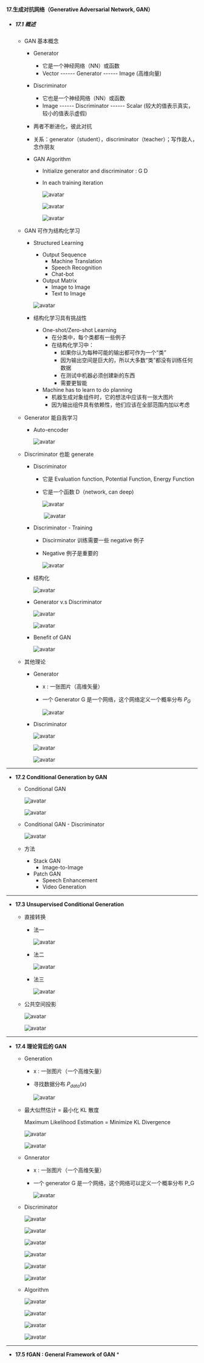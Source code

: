 #### 17.生成对抗网络（Generative Adversarial Network, GAN）

* ##### 17.1 概述

  * GAN 基本概念

    * Generator 

      * 它是一个神经网络（NN）或函数
      * Vector  ------  Generator  ------ Image (高维向量)

    * Discriminator

      * 它也是一个神经网络（NN）或函数
      * Image  ------  Discriminator  ------ Scalar (较大的值表示真实，较小的值表示虚假)

    * 两者不断进化，彼此对抗

    * 关系：generator（student），discriminator（teacher）；写作敌人，念作朋友

    * GAN Algorithm

      * Initialize generator and discriminator : G D

      * In each training iteration

        ![avatar](./images/u171_GAN_Algorithm_1.png)

        ![avatar](./images/u171_GAN_Algorithm_2.png)

        ![avatar](./images/u171_GAN_Algorithm_3.png)

  * GAN 可作为结构化学习

    * Structured Learning

      * Output Sequence
        * Machine Translation
        * Speech Recognition
        * Chat-bot
      * Output Matrix
        * Image to Image
        * Text to Image

      ![avatar](./images/u171_Structured_Learning.png)

    * 结构化学习具有挑战性
      * One-shot/Zero-shot Learning
        * 在分类中，每个类都有一些例子
        * 在结构化学习中：
          * 如果你认为每种可能的输出都可作为一个“类”
          * 因为输出空间是巨大的，所以大多数“类”都没有训练任何数据
          * 在测试中机器必须创建新的东西
          * 需要更智能
      * Machine has to learn to do planning
        * 机器生成对象组件时，它的想法中应该有一张大图片
        * 因为输出组件具有依赖性，他们应该在全部范围内加以考虑

  * Generator 能自我学习

    * Auto-encoder

      ![avatar](./images/u171_Auto_encoder.png)

  * Discriminator 也能 generate

    * Discriminator

      * 它是 Evaluation function, Potential Function, Energy Function

      * 它是一个函数 D（network, can deep)

        ![avatar](./images/u171_Discriminator_1.png)

        ​			![avatar](./images/u171_Discriminator_2.png)

    * Discriminator - Training

      * Discirminator 训练需要一些 negative 例子

      * Negative 例子是重要的

        ![avatar](./images/u171_Discriminator_Training.png)

    * 结构化

      ![avatar](./images/u171_Structured.png)

    * Generator v.s Discriminator

      ![avatar](./images/u171_Generator_vs_Discriminator_1.png)

      ![avatar](./images/u171_Generator_vs_Discriminator_2.png)

    * Benefit of GAN

      ![avatar](./images/u171_Benefit_of_GAN.png)

  * 其他理论

    * Generator

      * x : 一张图片（高维矢量）

      * 一个 Generator G 是一个网络，这个网络定义一个概率分布 $P_G$

        ![avatar](./images/u171_Generator.png)

    * Discriminator

      ![avatar](./images/u171_Discriminator_3.png)

      ![avatar](./images/u171_Discriminator_4.png)

      ![avatar](./images/u171_Discriminator_5.png)

---

* **17.2 Conditional Generation by GAN**

  * Conditional GAN

    ![avatar](./images/u172_Conditional_GAN_1.png)

    ![avatar](./images/u172_Conditional_GAN_2.png)

  * Conditional GAN - Discriminator

    ![avatar](./images/u172_Conditional_GAN_Discriminator.png)

  * 方法
    * Stack GAN
      * Image-to-Image
    * Patch GAN
      * Speech Enhancement
      * Video Generation

---

* **17.3 Unsupervised Conditional Generation**

  * 直接转换

    * 法一

      ![avatar](./images/u173_Direct_Transformation_1.png)

    * 法二

      ![avatar](./images/u173_Direct_Transformation_2.png)

    * 法三

      ![avatar](./images/u173_Direct_Transformation_3.png)

  * 公共空间投影

    ![avatar](./images/u173_Projection_Common_Space_1.png)

    ![avatar](./images/u173_Projection_Common_Space_2.png)

---

* **17.4 理论背后的 GAN**

  * Generation

    * x : 一张图片（一个高维矢量）

    * 寻找数据分布 $P_{data}(x)$

      ![avatar](./images/u174_Generation.png)

  * 最大似然估计 = 最小化 KL 散度

    Maximum Likelihood Estimation = Minimize KL Divergence

    ![avatar](./images/u174_Maximum_Likelihood_Estimation_1.png)

    ![avatar](./images/u174_Maximum_Likelihood_Estimation_2.png)

  * Gnnerator

    * x : 一张图片（一个高维矢量）

    * 一个 generator G 是一个网络，这个网络可以定义一个概率分布 P_G

      ![avatar](./images/u174_Gnnerator_1.png)

  * Discriminator

    ![avatar](./images/u174_Discriminator_1.png)

    ![avatar](./images/u174_Discriminator_2.png)

    ![avatar](./images/u174_Discriminator_3.png)

    ![avatar](./images/u174_Discriminator_4.png)

    ![avatar](./images/u174_Discriminator_5.png)

    ![avatar](./images/u174_Discriminator_6.png)

  * Algorithm

    ![avatar](./images/u174_Algorithm_1.png)

    ![avatar](./images/u174_Algorithm_2.png)

    ![avatar](./images/u174_Algorithm_3.png)

    ![avatar](./images/u174_Algorithm_4.png)

---

* **17.5 fGAN : General Framework of GAN**
  * 


























